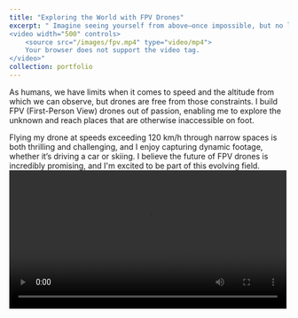 ```yaml
---
title: "Exploring the World with FPV Drones"
excerpt: " Imagine seeing yourself from above—once impossible, but no longer. I build First Person View (FPV) drones to provide a fresh perspective, exploring new heights and angles.<br/>
<video width="500" controls>
    <source src="/images/fpv.mp4" type="video/mp4">
    Your browser does not support the video tag.
</video>"
collection: portfolio
---
```


As humans, we have limits when it comes to speed and the altitude from which we can observe, but drones are free from those constraints. I build FPV (First-Person View) drones out of passion, enabling me to explore the unknown and reach places that are otherwise inaccessible on foot.

Flying my drone at speeds exceeding 120 km/h through narrow spaces is both thrilling and challenging, and I enjoy capturing dynamic footage, whether it’s driving a car or skiing. I believe the future of FPV drones is incredibly promising, and I'm excited to be part of this evolving field.
<br/>
<video width="500" controls>
    <source src="/images/fpv.mp4" type="video/mp4">
    Your browser does not support the video tag.
</video>
